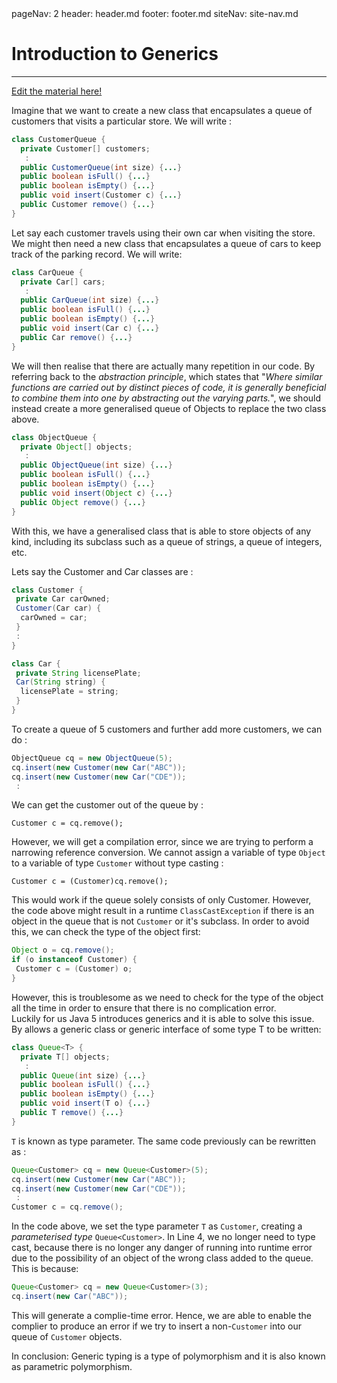 <frontmatter>
  pageNav: 2
  header: header.md
  footer: footer.md
  siteNav: site-nav.md
</frontmatter>

<br> 

# Introduction to Generics
<hr>

<!-- DO NOT DELETE THIS LINK AND PLEASE WRITE BELOW THIS LINK-->
[Edit the material here!](https://github.com/nus-cs2030/1920-s2/edit/master/contents/textbook/lecture05/generics/generics.md)
<!-- DO NOT DELETE THIS LINK AND PLEASE WRITE BELOW THIS LINK-->

Imagine that we want to create a new class that encapsulates a queue of customers that visits a particular store. 
We will write :

```java
class CustomerQueue {
  private Customer[] customers;
   :
  public CustomerQueue(int size) {...}
  public boolean isFull() {...}
  public boolean isEmpty() {...}
  public void insert(Customer c) {...}
  public Customer remove() {...}
}
```

Let say each customer travels using their own car when visiting the store.
We might then need a new class that encapsulates a queue of cars to keep track of the parking record.
We will write:

```java
class CarQueue {
  private Car[] cars;
   :
  public CarQueue(int size) {...}
  public boolean isFull() {...}
  public boolean isEmpty() {...}
  public void insert(Car c) {...}
  public Car remove() {...}
}
```

We will then realise that there are actually many repetition in our code. By referring back to the _abstraction principle_, which states that "_Where similar functions are carried out by distinct pieces of code, it is generally beneficial to combine them into one by abstracting out the varying parts._", we should instead create a more generalised queue of Objects to replace the two class above.

```java
class ObjectQueue {
  private Object[] objects;
   :
  public ObjectQueue(int size) {...}
  public boolean isFull() {...}
  public boolean isEmpty() {...}
  public void insert(Object c) {...}
  public Object remove() {...}
}
```
With this, we have a generalised class that is able to store objects of any kind, including its subclass such as a queue of strings, a queue of integers, etc.

Lets say the Customer and Car classes are :

```java
class Customer {
 private Car carOwned;
 Customer(Car car) {
  carOwned = car;
 }
 :
}
```

```java
class Car {
 private String licensePlate;
 Car(String string) {
  licensePlate = string;
 }
}
```

To create a queue of 5 customers and further add more customers, we can do : 

```java
ObjectQueue cq = new ObjectQueue(5);
cq.insert(new Customer(new Car("ABC"));
cq.insert(new Customer(new Car("CDE"));
 : 
```

We can get the customer out of the queue by :

`Customer c = cq.remove();`

However, we will get a compilation error, since we are trying to perform a narrowing reference conversion. We cannot assign a variable of type `Object` to a variable of type `Customer` without type casting :

`Customer c = (Customer)cq.remove();`

This would work if the queue solely consists of only Customer. However, the code above might result in a runtime `ClassCastException` if there is an object in the queue that is not `Customer` or it's subclass. In order to avoid this, we can check the type of the object first:

```java
Object o = cq.remove();
if (o instanceof Customer) {
 Customer c = (Customer) o;
}
```

However, this is troublesome as we need to check for the type of the object all the time in order to ensure that there is no complication error.  
Luckily for us Java 5 introduces generics and it is able to solve this issue. By allows a generic class or generic interface of some type T to be written:

```java
class Queue<T> {
  private T[] objects;
   :
  public Queue(int size) {...}
  public boolean isFull() {...}
  public boolean isEmpty() {...}
  public void insert(T o) {...}
  public T remove() {...}
}
```

`T` is known as type parameter. 
The same code previously can be rewritten as :

```java
Queue<Customer> cq = new Queue<Customer>(5);
cq.insert(new Customer(new Car("ABC"));
cq.insert(new Customer(new Car("CDE"));
 : 
Customer c = cq.remove();
```
In the code above, we set the type parameter `T` as `Customer`, creating a _parameterised type_ `Queue<Customer>`.
In Line 4, we no longer need to type cast, because there is no longer any danger of running into runtime error due to the possibility of an object of the wrong class added to the queue.
This is because:

```java
Queue<Customer> cq = new Queue<Customer>(3);
cq.insert(new Car("ABC"));
```

This will generate a complie-time error.
Hence, we are able to enable the complier to produce an error if we try to insert a non-`Customer` into our queue of `Customer` objects. 

In conclusion: Generic typing is a type of polymorphism and it is also known as parametric polymorphism.
